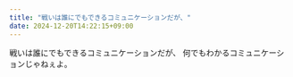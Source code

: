 ```yaml
---
title: "戦いは誰にでもできるコミュニケーションだが、"
date: 2024-12-20T14:22:15+09:00
---
```

戦いは誰にでもできるコミュニケーションだが、
何でもわかるコミュニケーションじゃねぇよ。
